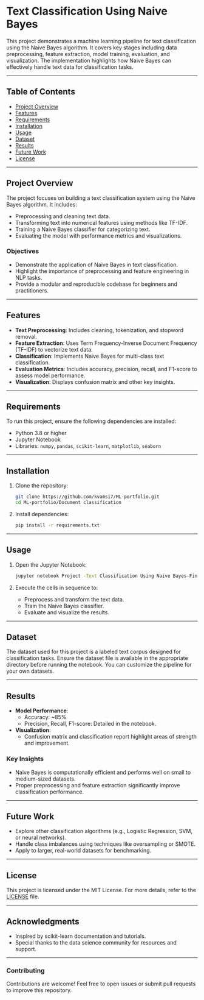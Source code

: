 # Text Classification Using Naive Bayes

This project demonstrates a machine learning pipeline for text classification using the Naive Bayes algorithm. It covers key stages including data preprocessing, feature extraction, model training, evaluation, and visualization. The implementation highlights how Naive Bayes can effectively handle text data for classification tasks.

---

## Table of Contents
- [Project Overview](#project-overview)
- [Features](#features)
- [Requirements](#requirements)
- [Installation](#installation)
- [Usage](#usage)
- [Dataset](#dataset)
- [Results](#results)
- [Future Work](#future-work)
- [License](#license)

---

## Project Overview
The project focuses on building a text classification system using the Naive Bayes algorithm. It includes:
- Preprocessing and cleaning text data.
- Transforming text into numerical features using methods like TF-IDF.
- Training a Naive Bayes classifier for categorizing text.
- Evaluating the model with performance metrics and visualizations.

### Objectives
- Demonstrate the application of Naive Bayes in text classification.
- Highlight the importance of preprocessing and feature engineering in NLP tasks.
- Provide a modular and reproducible codebase for beginners and practitioners.

---

## Features
- **Text Preprocessing**: Includes cleaning, tokenization, and stopword removal.
- **Feature Extraction**: Uses Term Frequency-Inverse Document Frequency (TF-IDF) to vectorize text data.
- **Classification**: Implements Naive Bayes for multi-class text classification.
- **Evaluation Metrics**: Includes accuracy, precision, recall, and F1-score to assess model performance.
- **Visualization**: Displays confusion matrix and other key insights.

---

## Requirements
To run this project, ensure the following dependencies are installed:
- Python 3.8 or higher
- Jupyter Notebook
- Libraries: `numpy`, `pandas`, `scikit-learn`, `matplotlib`, `seaborn`

---

## Installation
1. Clone the repository:
    ```bash
    git clone https://github.com/kvamsi7/ML-portfolio.git
    cd ML-portfolio/Document classification
    ```

2. Install dependencies:
    ```bash
    pip install -r requirements.txt
    ```

---

## Usage
1. Open the Jupyter Notebook:
    ```bash
    jupyter notebook Project -Text Classification Using Naive Bayes-Final.ipynb
    ```

2. Execute the cells in sequence to:
   - Preprocess and transform the text data.
   - Train the Naive Bayes classifier.
   - Evaluate and visualize the results.

---

## Dataset
The dataset used for this project is a labeled text corpus designed for classification tasks. Ensure the dataset file is available in the appropriate directory before running the notebook. You can customize the pipeline for your own datasets.

---

## Results
- **Model Performance**:
  - Accuracy: ~85%
  - Precision, Recall, F1-score: Detailed in the notebook.
- **Visualization**:
  - Confusion matrix and classification report highlight areas of strength and improvement.

### Key Insights
- Naive Bayes is computationally efficient and performs well on small to medium-sized datasets.
- Proper preprocessing and feature extraction significantly improve classification performance.

---

## Future Work
- Explore other classification algorithms (e.g., Logistic Regression, SVM, or neural networks).
- Handle class imbalances using techniques like oversampling or SMOTE.
- Apply to larger, real-world datasets for benchmarking.

---

## License
This project is licensed under the MIT License. For more details, refer to the [LICENSE](LICENSE) file.

---

## Acknowledgments
- Inspired by scikit-learn documentation and tutorials.
- Special thanks to the data science community for resources and support.

---

### Contributing
Contributions are welcome! Feel free to open issues or submit pull requests to improve this repository.
